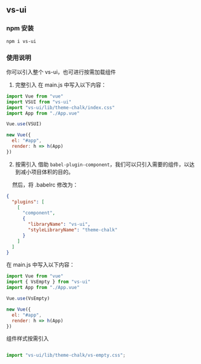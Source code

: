 ## vs-ui

### npm 安装

```
npm i vs-ui
```

### 使用说明

你可以引入整个 vs-ui，也可进行按需加载组件

1. 完整引入
   在 main.js 中写入以下内容：

```js
import Vue from "vue"
import VSUI from "vs-ui"
import "vs-ui/lib/theme-chalk/index.css"
import App from "./App.vue"

Vue.use(VSUI)

new Vue({
  el: "#app",
  render: h => h(App)
})
```

2. 按需引入
   借助 `babel-plugin-component`，我们可以只引入需要的组件，以达到减小项目体积的目的。

&nbsp;&nbsp;&nbsp;&nbsp;然后，将 .babelrc 修改为：

```json
{
  "plugins": [
    [
      "component",
      {
        "libraryName": "vs-ui",
        "styleLibraryName": "theme-chalk"
      }
    ]
  ]
}
```

在 main.js 中写入以下内容：

```js
import Vue from "vue"
import { VsEmpty } from "vs-ui"
import App from "./App.vue"

Vue.use(VsEmpty)

new Vue({
  el: "#app",
  render: h => h(App)
})
```

组件样式按需引入
```js

import "vs-ui/lib/theme-chalk/vs-empty.css";

```